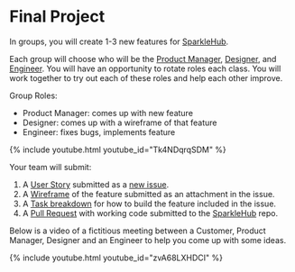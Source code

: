 # Final Project

In groups, you will create 1-3 new features for [SparkleHub][sparklehub].

Each group will choose who will be the [Product Manager][product-manager],
[Designer][designer], and [Engineer][engineer]. You will have an opportunity to
rotate roles each class. You will work together to try out each of these roles
and help each other improve.

Group Roles:

- Product Manager: comes up with new feature
- Designer: comes up with a wireframe of that feature
- Engineer: fixes bugs, implements feature

{% include youtube.html youtube_id="Tk4NDqrqSDM" %}

Your team will submit:

1. A [User Story][user-story] submitted as a [new issue][issue].
1. A [Wireframe][wireframe] of the feature submitted as an attachment in the issue.
1. A [Task breakdown][tasks] for how to build the feature included in the issue.
1. A [Pull Request][pull-request] with working code submitted to the [SparkleHub][sparklehub] repo.

Below is a video of a fictitious meeting between a Customer,
Product Manager, Designer and an Engineer to help you come up with some ideas.

{% include youtube.html youtube_id="zvA68LXHDCI" %}

[designer]: ./../../roles/designer.html
[engineer]: ./../../roles/software-engineer.html
[issue]: https://github.com/CodeChica/SparkleHub/issues/new
[product-manager]: ./../../roles/product-manager.html
[pull-request]: https://github.com/CodeChica/SparkleHub/compare
[sparklehub]: https://github.com/CodeChica/SparkleHub
[tasks]: ./../../roles/engineer.html#task-breakdown
[user-story]: ./../../roles/product-manager.html#user-stories
[wireframe]: ./../../roles/designer.html#what-is-a-wireframe
